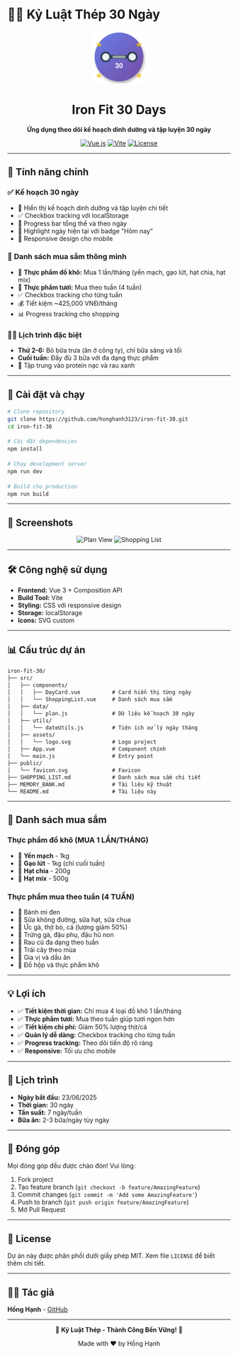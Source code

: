 # 🏋️‍♂️ Kỷ Luật Thép 30 Ngày

<div align="center">
  <img src="src/assets/logo.svg" alt="Iron Fit 30 Days Logo" width="120" height="120">
  <h1>Iron Fit 30 Days</h1>
  <p><strong>Ứng dụng theo dõi kế hoạch dinh dưỡng và tập luyện 30 ngày</strong></p>
  
  [![Vue.js](https://img.shields.io/badge/Vue.js-3.x-4FC08D?style=for-the-badge&logo=vue.js)](https://vuejs.org/)
  [![Vite](https://img.shields.io/badge/Vite-5.x-646CFF?style=for-the-badge&logo=vite)](https://vitejs.dev/)
  [![License](https://img.shields.io/badge/License-MIT-green.svg?style=for-the-badge)](LICENSE)
</div>

---

## 🎯 **Tính năng chính**

### ✅ **Kế hoạch 30 ngày**
- 📅 Hiển thị kế hoạch dinh dưỡng và tập luyện chi tiết
- ✅ Checkbox tracking với localStorage
- 🎯 Progress bar tổng thể và theo ngày
- 🌟 Highlight ngày hiện tại với badge "Hôm nay"
- 📱 Responsive design cho mobile

### 🛒 **Danh sách mua sắm thông minh**
- 🥖 **Thực phẩm đồ khô:** Mua 1 lần/tháng (yến mạch, gạo lứt, hạt chia, hạt mix)
- 🥩 **Thực phẩm tươi:** Mua theo tuần (4 tuần)
- ✅ Checkbox tracking cho từng tuần
- 💰 Tiết kiệm ~425,000 VNĐ/tháng
- 📊 Progress tracking cho shopping

### 🏃‍♂️ **Lịch trình đặc biệt**
- **Thứ 2-6:** Bỏ bữa trưa (ăn ở công ty), chỉ bữa sáng và tối
- **Cuối tuần:** Đầy đủ 3 bữa với đa dạng thực phẩm
- 🥗 Tập trung vào protein nạc và rau xanh

---

## 🚀 **Cài đặt và chạy**

```bash
# Clone repository
git clone https://github.com/honghanh3123/iron-fit-30.git
cd iron-fit-30

# Cài đặt dependencies
npm install

# Chạy development server
npm run dev

# Build cho production
npm run build
```

---

## 📱 **Screenshots**

<div align="center">
  <img src="https://via.placeholder.com/300x200/667eea/ffffff?text=Plan+View" alt="Plan View" width="300">
  <img src="https://via.placeholder.com/300x200/764ba2/ffffff?text=Shopping+List" alt="Shopping List" width="300">
</div>

---

## 🛠️ **Công nghệ sử dụng**

- **Frontend:** Vue 3 + Composition API
- **Build Tool:** Vite
- **Styling:** CSS với responsive design
- **Storage:** localStorage
- **Icons:** SVG custom

---

## 📊 **Cấu trúc dự án**

```
iron-fit-30/
├── src/
│   ├── components/
│   │   ├── DayCard.vue          # Card hiển thị từng ngày
│   │   └── ShoppingList.vue     # Danh sách mua sắm
│   ├── data/
│   │   └── plan.js              # Dữ liệu kế hoạch 30 ngày
│   ├── utils/
│   │   └── dateUtils.js         # Tiện ích xử lý ngày tháng
│   ├── assets/
│   │   └── logo.svg             # Logo project
│   ├── App.vue                  # Component chính
│   └── main.js                  # Entry point
├── public/
│   └── favicon.svg              # Favicon
├── SHOPPING_LIST.md             # Danh sách mua sắm chi tiết
├── MEMORY_BANK.md               # Tài liệu kỹ thuật
└── README.md                    # Tài liệu này
```

---

## 🛒 **Danh sách mua sắm**

### **Thực phẩm đồ khô (MUA 1 LẦN/THÁNG)**
- 🥖 **Yến mạch** - 1kg
- 🍚 **Gạo lứt** - 1kg (chỉ cuối tuần)
- 🌱 **Hạt chia** - 200g
- 🥜 **Hạt mix** - 500g

### **Thực phẩm mua theo tuần (4 TUẦN)**
- 🥖 Bánh mì đen
- 🥛 Sữa không đường, sữa hạt, sữa chua
- 🥩 Ức gà, thịt bò, cá (lượng giảm 50%)
- 🥚 Trứng gà, đậu phụ, đậu hũ non
- 🥬 Rau củ đa dạng theo tuần
- 🍎 Trái cây theo mùa
- 🧂 Gia vị và dầu ăn
- 🥫 Đồ hộp và thực phẩm khô

---

## 💡 **Lợi ích**

- ✅ **Tiết kiệm thời gian:** Chỉ mua 4 loại đồ khô 1 lần/tháng
- ✅ **Thực phẩm tươi:** Mua theo tuần giúp tươi ngon hơn
- ✅ **Tiết kiệm chi phí:** Giảm 50% lượng thịt/cá
- ✅ **Quản lý dễ dàng:** Checkbox tracking cho từng tuần
- ✅ **Progress tracking:** Theo dõi tiến độ rõ ràng
- ✅ **Responsive:** Tối ưu cho mobile

---

## 📅 **Lịch trình**

- **Ngày bắt đầu:** 23/06/2025
- **Thời gian:** 30 ngày
- **Tần suất:** 7 ngày/tuần
- **Bữa ăn:** 2-3 bữa/ngày tùy ngày

---

## 🤝 **Đóng góp**

Mọi đóng góp đều được chào đón! Vui lòng:

1. Fork project
2. Tạo feature branch (`git checkout -b feature/AmazingFeature`)
3. Commit changes (`git commit -m 'Add some AmazingFeature'`)
4. Push to branch (`git push origin feature/AmazingFeature`)
5. Mở Pull Request

---

## 📄 **License**

Dự án này được phân phối dưới giấy phép MIT. Xem file `LICENSE` để biết thêm chi tiết.

---

## 👨‍💻 **Tác giả**

**Hồng Hạnh** - [GitHub](https://github.com/honghanh3123)

---

<div align="center">
  <p>💪 <strong>Kỷ Luật Thép - Thành Công Bền Vững!</strong> 💪</p>
  <p>Made with ❤️ by Hồng Hạnh</p>
</div>
